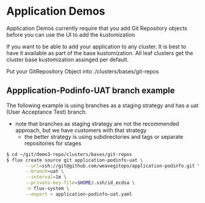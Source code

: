 # Application Demos

Application Demos currently require that you add Git Repository objects before you can use the UI to add the kustomization

If you want to be able to add your application to any cluster. It is best to have it available as part of the base kustomization. All leaf clusters get the cluster base kustomization assinged per default. 

Put your GitRepository Object into ./clusters/bases/git-repos

## Appplication-Podinfo-UAT branch example 

The following example is using branches as a staging strategy and has a uat (User Acceptance Test) branch. 
- note that branches as staging strategy are not the recommended approach, but we have customers with that strategy
  - the better strategy is using subdirectories and tags or separate repositories for stages

```bash
$ cd ~/git/demo3-repo/clusters/bases/git-repos
$ flux create source git application-podinfo-uat \
       --url=ssh://git@github.com/weavegitops/application-podinfo.git \
       --branch=uat \
       --interval=1m \
       --private-key-file=$HOME/.ssh/id_ecdsa \
       -n flux-system \
       --export > application-podinfo-uat.yaml
```
